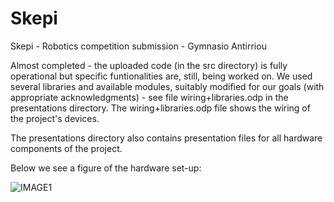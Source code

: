 # Skepi
Skepi - Robotics competition submission - Gymnasio Antirriou

Almost completed - the uploaded code (in the src directory) is fully operational but specific funtionalities are, still, being worked on. We used several libraries and available modules, suitably modified for our goals (with appropriate acknowledgments) - see file wiring+libraries.odp in the presentations directory. The wiring+libraries.odp file shows the wiring of the project's devices.

The presentations directory also contains presentation files for all hardware components of the project.

Below we see a figure of the hardware set-up:

![IMAGE1](https://user-images.githubusercontent.com/11610077/55787580-42f33800-5abf-11e9-93e8-b23aee2dfb90.JPG)

